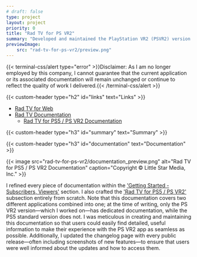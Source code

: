 ```yaml
---
# draft: false
type: project
layout: project
priority: 0
title: "Rad TV for PS VR2"
summary: "Developed and maintained the PlayStation VR2 (PSVR2) version of Rad TV for PS5, a hybrid media streaming application—the first of its kind on the PS5."
previewImage:
    src: "rad-tv-for-ps-vr2/preview.png"
---
```


{{< terminal-css/alert type="error" >}}Disclaimer: As I am no longer employed by this company, I cannot guarantee that the current application or its associated documentation will remain unchanged or continue to reflect the quality of work I delivered.{{< /terminal-css/alert >}}

<div class="terminal-css/alert terminal-css/alert-error">
    
</div>

{{< custom-header type="h2" id="links" text="Links" >}}
- [Rad TV for Web](https://radtv.com/)
- [Rad TV Documentation](https://docs.rad.live/rad)
    - [Rad TV for PS5 / PS VR2 Documentation](https://docs.rad.live/rad/getting-started-subscribers-viewers/rad-tv-for-ps5-ps-vr2)

{{< custom-header type="h3" id="summary" text="Summary" >}}

{{< custom-header type="h3" id="documentation" text="Documentation" >}}

{{< image src="rad-tv-for-ps-vr2/documentation_preview.png" alt="Rad TV for PS5 / PS VR2 Documentation" caption="Copyright © Little Star Media, Inc." >}}

I refined every piece of documentation within the ['Getting Started - Subscribers, Viewers'](https://docs.rad.live/rad/getting-started-subscribers-viewers) section. I also crafted the ['Rad TV for PS5 / PS VR2'](https://docs.rad.live/rad/getting-started-subscribers-viewers/rad-tv-for-ps5-ps-vr2) subsection entirely from scratch. Note that this documentation covers two different applications combined into one; at the time of writing, only the PS VR2 version—which I worked on—has dedicated documentation, while the PS5 standard version does not. I was meticulous in creating and maintaining this documentation so that users could easily find detailed, useful information to make their experience with the PS VR2 app as seamless as possible. Additionally, I updated the changelog page with every public release—often including screenshots of new features—to ensure that users were well informed about the updates and how to access them.